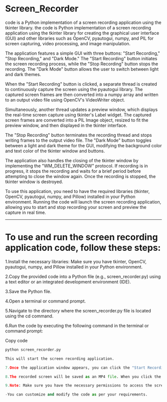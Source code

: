 # Screen_Recorder
code is a Python implementation of a screen recording application using the tkinter library.
the code is Python implementation of a screen recording application using the tkinter library for creating the graphical user interface (GUI) and other libraries such as OpenCV, pyautogui, numpy, and PIL for screen capturing, video processing, and image manipulation.

The application features a simple GUI with three buttons: "Start Recording," "Stop Recording," and "Dark Mode." The "Start Recording" button initiates the screen recording process, while the "Stop Recording" button stops the recording. The "Dark Mode" button allows the user to switch between light and dark themes.

When the "Start Recording" button is clicked, a separate thread is created to continuously capture the screen using the pyautogui library. The captured screen frames are then converted into a numpy array and written to an output video file using OpenCV's VideoWriter object.

Simultaneously, another thread updates a preview window, which displays the real-time screen capture using tkinter's Label widget. The captured screen frames are converted into a PIL Image object, resized to fit the preview window, and then displayed in the tkinter interface.

The "Stop Recording" button terminates the recording thread and stops writing frames to the output video file. The "Dark Mode" button toggles between a light and dark theme for the GUI, modifying the background color and text color of the tkinter window and buttons.

The application also handles the closing of the tkinter window by implementing the "WM_DELETE_WINDOW" protocol. If recording is in progress, it stops the recording and waits for a brief period before attempting to close the window again. Once the recording is stopped, the tkinter window is destroyed.

To use this application, you need to have the required libraries (tkinter, OpenCV, pyautogui, numpy, and Pillow) installed in your Python environment. Running the code will launch the screen recording application, allowing you to start and stop recording your screen and preview the capture in real time.
******************************************************************************************************************************************
# To use and run the screen recording application code, follow these steps:

1.Install the necessary libraries: Make sure you have tkinter, OpenCV, pyautogui, numpy, and Pillow installed in your Python environment.

2.Copy the provided code into a Python file (e.g., screen_recorder.py) using a text editor or an integrated development environment (IDE).

3.Save the Python file.

4.Open a terminal or command prompt.

5.Navigate to the directory where the screen_recorder.py file is located using the cd command.

6.Run the code by executing the following command in the terminal or command prompt:

Copy code
```python
python screen_recorder.py

This will start the screen recording application.

7.Once the application window appears, you can click the "Start Recording" button to begin recording your screen. The "Stop Recording" button can be clicked to stop the recording. The "Dark Mode" button toggles the appearance of the GUI between light and dark themes.

8.The recorded screen will be saved as an MP4 file. When you click the "Start Recording" button, you will be prompted to choose the location and name of the output file.

9.Note: Make sure you have the necessary permissions to access the screen and write files to the chosen location.

-You can customize and modify the code as per your requirements.
